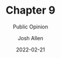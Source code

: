 ---
author: Josh Allen
date: "2022-02-21"
date_end: "2022-02-25"
draft: false
event: Pols 1101
featured: 
layout: single
links:
- icon: door-open
  icon_pack: fas
  name: Public Opinion
  url: "slides/Public-Opinion-Voting-Behavior/public-opinion.html"
show_post_time: false
subtitle: Public Opinion
title: Chapter 9
---